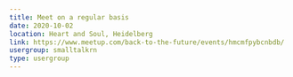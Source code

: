 ```yaml
---
title: Meet on a regular basis
date: 2020-10-02
location: Heart and Soul, Heidelberg
link: https://www.meetup.com/back-to-the-future/events/hmcmfpybcnbdb/
usergroup: smalltalkrn
type: usergroup
---
```

